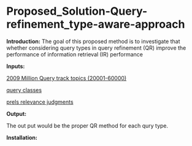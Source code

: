 #  Proposed_Solution-Query-refinement_type-aware-approach

**Introduction:**
The goal of this proposed method is to investigate that whether considering query types in query refinement (QR) improve the performance of information retrieval (IR) performance

**Inputs:**

[2009 Million Query track topics (20001-60000)](https://trec.nist.gov/data/million.query09.html)

[query classes](https://trec.nist.gov/data/million.query09.html)

[prels relevance judgments](https://trec.nist.gov/data/million.query09.html)

**Output:**

The out put would be the proper QR method for each qury type.

**Installation:**

